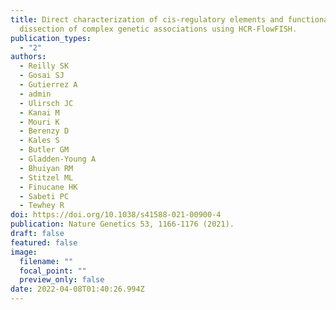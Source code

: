 ```yaml
---
title: Direct characterization of cis-regulatory elements and functional
  dissection of complex genetic associations using HCR-FlowFISH.
publication_types:
  - "2"
authors:
  - Reilly SK
  - Gosai SJ
  - Gutierrez A
  - admin
  - Ulirsch JC
  - Kanai M
  - Mouri K
  - Berenzy D
  - Kales S
  - Butler GM
  - Gladden-Young A
  - Bhuiyan RM
  - Stitzel ML
  - Finucane HK
  - Sabeti PC
  - Tewhey R
doi: https://doi.org/10.1038/s41588-021-00900-4
publication: Nature Genetics 53, 1166-1176 (2021).
draft: false
featured: false
image:
  filename: ""
  focal_point: ""
  preview_only: false
date: 2022-04-08T01:40:26.994Z
---
```

